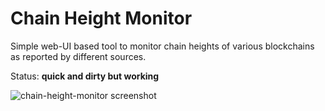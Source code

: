 # Chain Height Monitor

Simple web-UI based tool to monitor chain heights of various blockchains
as reported by different sources.

Status: **quick and dirty but working**

![chain-height-monitor screenshot](https://i.imgur.com/7f5pxlt.png)
